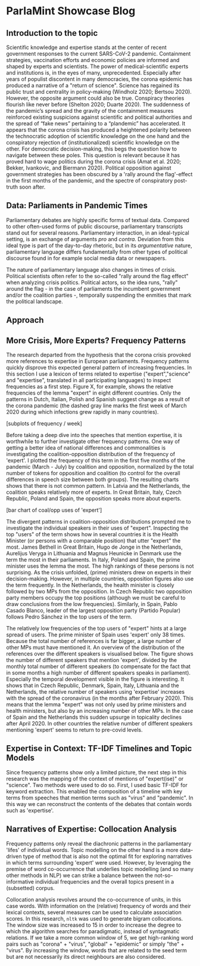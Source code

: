 # ParlaMint Showcase Blog



## Introduction to the topic

Scientific knowledge and expertise stands at the center of recent government responses to the current SARS-CoV-2 pandemic. Containment strategies, vaccination efforts and economic policies are informed and shaped by experts and scientists. The power of medical-scientific experts and institutions is, in the eyes of many, unprecedented. Especially after years of populist discontent in many democracies, the corona epidemic has produced a narrative of a "return of science". Science has regained its public trust and centrality in policy-making (Windholz 2020; Bertsou 2020). However, the opposite argument could also be true. Conspiracy theories flourish like never before (Shelton 2020; Duarte 2020). The suddenness of the pandemic’s spread and the gravity of the containment measures reinforced existing suspicions against scientific and political authorities and the spread of “fake news” pertaining to a “plandemic” has accelerated. It appears that the corona crisis has produced a heightened polarity between the technocratic adoption of scientific knowledge on the one hand and the conspiratory rejection of (institutionalized) scientific knowledge on the other. For democratic decision-making, this begs the question how to navigate between these poles. This question is relevant because it has proved hard to wage politics during the corona crisis (Amat et al. 2020; Bekker, Ivankovic, and Biermann 2020). Political opposition against government strategies has been obscured by a 'rally around the flag'-effect in the first months of the pandemic, and the spectre of conspiratory post-truth soon after.

## Data: Parliaments in Pandemic Times

Parliamentary debates are highly specific forms of textual data. Compared to other often-used forms of public discourse, parliamentary transcripts stand out for several reasons. Parliamentary interaction, in an ideal-typical setting, is an exchange of arguments *pro* and *contra*. Deviation from this ideal type is part of the day-to-day rhetoric, but in its *argumentative* nature, parliamentary language differs fundamentally from other types of political discourse found in for example social media data or newspapers. 

The nature of parliamentary language also changes in times of crisis. Political scientists often refer to the so-called "rally around the flag effect" when analyzing crisis politics. Political actors, so the idea runs, "rally" around the flag - in the case of parliaments the incumbent government and/or the coalition parties -, temporally suspending the enmities that mark the political landscape.  

## Approach



## More Crisis, More Experts? Frequency Patterns

The research departed from the hypothesis that the corona crisis provoked more references to expertise in European parliaments. Frequency patterns quickly disprove this expected general pattern of increasing frequencies. In this section I use a lexicon of terms related to expertise ("expert","science" and "expertise", translated in all participating languages) to inspect frequencies as a first step. Figure X, for example, shows the relative frequencies of the lemma "expert" in eight different countries. Only the patterns in Dutch, Italian, Polish and Spanish suggest change as a result of the corona pandemic (the dashed gray line marks the first week of March 2020 during which infections grew rapidly in many countries).

[subplots of frequency / week]

Before taking a deep dive into the speeches that mention expertise, it is worthwhile to further investigate other frequency patterns. One way of getting a better idea of national differences and commonalities is investigating the coalition-opposition distribution of the frequency of 'expert'. I plotted the frequency of this term in the first five months of the pandemic (March - July) by coalition and opposition, normalized by the total number of tokens for opposition and coalition (to control for the overall differences in speech size between both groups). The resulting charts shows that there is not common pattern. In Latvia and the Netherlands, the coalition speaks relatively more of experts. In Great Britain, Italy, Czech Republic, Poland and Spain, the opposition speaks more about experts. 

[bar chart of coal/opp uses of 'expert']

The divergent patterns in coalition-opposition distributions prompted me to investigate the individual speakers in their uses of "expert". Inspecting the top "users" of the term shows how in several countries it is the Health Minister (or persons with a comparable position) that utter "expert" the most. James Bethell in Great Britain, Hugo de Jonge in the Netherlands, Aurelijus Veryga in Lithuania and Magnus Heunicke in Denmark use the term the most in their parliaments.  In Italy, Poland and Spain, the prime minister uses the lemma the most. The high rankings of these persons is not surprising. As the crisis unfolded, (prime) ministers drew on experts in their decision-making. However, in multiple countries, opposition figures also use the term frequently. In the Netherlands, the health minister is closely followed by two MPs from the opposition. In Czech Republic two opposition party members occupy the top positions (although we must be careful to draw conclusions from the low frequencies). Similarly, in Spain, Pablo Casado Blanco, leader of the largest opposition party (Partido Popular) follows Pedro Sánchez in the top users of the term.

The relatively low frequencies of the top users of "expert" hints at a large spread of users. The prime minister of Spain uses 'expert' only 38 times. Because the total number of references is far bigger, a large number of other MPs must have mentioned it. An overview of the distribution of the references over the different speakers is visualised below. The figure shows the number of different speakers that mention 'expert', divided by the monthly total number of different speakers (to compensate for the fact that in some months a high number of different speakers speaks in parliament). Especially the temporal development visible in the figure is interesting. It shows that in Czech Republic, Denmark, Spain, Italy, Lithuania and the Netherlands, the relative number of speakers using 'expertise' increases with the spread of the coronavirus (in the months after February 2020). This means that the lemma "expert" was not only used by prime ministers and health ministers, but also by an increasing number of other MPs. In the case of Spain and the Netherlands this sudden upsurge in topicality declines after April 2020. In other countries the relative number of different speakers mentioning 'expert' seems to return to pre-covid levels.



## Expertise in Context: TF-IDF Timelines and Topic Models

Since frequency patterns show only a limited picture, the next step in this research was the mapping of the context of mentions of "expert(ise)" or "science". Two methods were used to do so. First, I used basic TF-IDF for keyword extraction. This enabled the composition of a timeline with key terms from speeches that mention terms such as "virus" and "pandemic". In this way we can reconstruct the contents of the debates that contain words such as 'expertise'.

## Narratives of Expertise: Collocation Analysis

Frequency patterns only reveal the diachronic patterns in the parliamentary 'lifes' of individual words. Topic modelling on the other hand is a more data-driven type of method that is also not the optimal fit for exploring narratives in which terms surrounding 'expert' were used. However, by leveraging the premise of word co-occurrence that underlies topic modelling (and so many other methods in NLP) we can strike a balance between the not-so-informative individual frequencies and the overall topics present in a (subsetted) corpus. 

Collocation analysis revolves around the co-occurrence of units, in this case words. With information on the (relative) frequency of words and their lexical contexts, several measures can be used to calculate association scores. In this research, ````nltk```` was used to generate bigram collocations. The window size was increased to 15 in order to increase the degree to which the algorithm searches for paradigmatic, instead of syntagmatic relations. If we take a more common window of 5, we get high-ranking word pairs such as "corona" + "virus", "global" + "epidemic" or simply "the" + "virus". By increasing the window, words that are related to the seed term but are not necessarily its direct neighbours are also considered.

